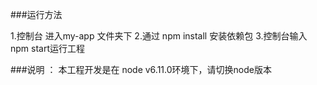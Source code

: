 ###运行方法

1.控制台 进入my-app 文件夹下
2.通过 npm install 安装依赖包
3.控制台输入 npm start运行工程

###说明 ： 本工程开发是在 node v6.11.0环境下，请切换node版本

